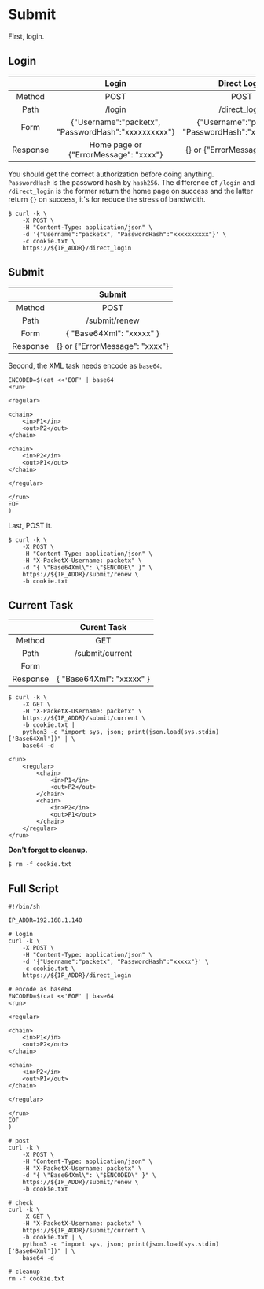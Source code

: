 Submit
=============

First, login.

<h2 id="login">Login</h2>

|          |                        Login                        |                     Direct Login                    |
|:--------:|:---------------------------------------------------:|:---------------------------------------------------:|
|  Method  |                         POST                        |                         POST                        |
|   Path   |                        /login                       |                    /direct_login                    |
|   Form   | {"Username":"packetx", "PasswordHash":"xxxxxxxxxx"} | {"Username":"packetx", "PasswordHash":"xxxxxxxxxx"} |
| Response |        Home page or {"ErrorMessage": "xxxx"}        |            {} or {"ErrorMessage": "xxxx"}           |

You should get the correct authorization before doing anything. `PasswordHash` is the password hash by `hash256`. The difference of `/login` and `/direct_login` is the former return the home page on success and the latter return `{}` on success, it's for reduce the stress of bandwidth.

```
$ curl -k \
    -X POST \
    -H "Content-Type: application/json" \
    -d '{"Username":"packetx", "PasswordHash":"xxxxxxxxxx"}' \
    -c cookie.txt \
    https://${IP_ADDR}/direct_login
```

<h2 id="renew">Submit</h2>

|          |             Submit             |
|:--------:|:------------------------------:|
|  Method  |              POST              |
|   Path   |          /submit/renew         |
|   Form   |    { "Base64Xml": "xxxxx" }    |
| Response | {} or {"ErrorMessage": "xxxx"} |

Second, the XML task needs encode as `base64`.

```
ENCODED=$(cat <<'EOF' | base64
<run>

<regular>

<chain>
    <in>P1</in>
    <out>P2</out>
</chain>

<chain>
    <in>P2</in>
    <out>P1</out>
</chain>

</regular>

</run>
EOF
)
```

Last, POST it.

```
$ curl -k \
    -X POST \
    -H "Content-Type: application/json" \
    -H "X-PacketX-Username: packetx" \
    -d "{ \"Base64Xml\": \"$ENCODE\" }" \
    https://${IP_ADDR}/submit/renew \
    -b cookie.txt
```

<h2>Current Task</h2>

|          |        Curent Task       |
|:--------:|:------------------------:|
|  Method  |            GET           |
|   Path   |      /submit/current     |
|   Form   |                          |
| Response | { "Base64Xml": "xxxxx" } |

```
$ curl -k \
    -X GET \
    -H "X-PacketX-Username: packetx" \
    https://${IP_ADDR}/submit/current \
    -b cookie.txt |
    python3 -c "import sys, json; print(json.load(sys.stdin)['Base64Xml'])" | \
    base64 -d

<run>
    <regular>
        <chain>
            <in>P1</in>
            <out>P2</out>
        </chain>
        <chain>
            <in>P2</in>
            <out>P1</out>
        </chain>
    </regular>
</run>
```

**Don't forget to cleanup.**

```
$ rm -f cookie.txt
```

<h2>Full Script</h2>

```
#!/bin/sh

IP_ADDR=192.168.1.140

# login
curl -k \
    -X POST \
    -H "Content-Type: application/json" \
    -d '{"Username":"packetx", "PasswordHash":"xxxxx"}' \
    -c cookie.txt \
    https://${IP_ADDR}/direct_login

# encode as base64
ENCODED=$(cat <<'EOF' | base64
<run>

<regular>

<chain>
    <in>P1</in>
    <out>P2</out>
</chain>

<chain>
    <in>P2</in>
    <out>P1</out>
</chain>

</regular>

</run>
EOF
)

# post
curl -k \
    -X POST \
    -H "Content-Type: application/json" \
    -H "X-PacketX-Username: packetx" \
    -d "{ \"Base64Xml\": \"$ENCODED\" }" \
    https://${IP_ADDR}/submit/renew \
    -b cookie.txt

# check
curl -k \
    -X GET \
    -H "X-PacketX-Username: packetx" \
    https://${IP_ADDR}/submit/current \
    -b cookie.txt | \
    python3 -c "import sys, json; print(json.load(sys.stdin)['Base64Xml'])" | \
    base64 -d

# cleanup
rm -f cookie.txt
```
